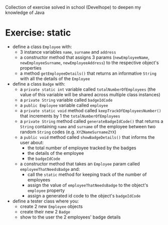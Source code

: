 Collection of exercise solved in school (Develhope) to deepen my knowledge of Java

# Exercise: static
* define a class `Employee` with:
  * 3 instance variables `name`, `surname` and `address`
  * a constructor method that assigns 3 params (`newEmployeeName`, `newEmployeeSurname`, `newEmployeeAddress`) to the respective object's properties
  * a method `getEmployeeDetails()` that returns an informative `String` with all the details of the `Employee`
* define a class `Badge` with:
  * a `private static int` variable called `totalNumberOfEmployees` (the value of this variable will be shared across multiple class instances)
  * a `private String` variable called `badgeIdCode`
  * a `public Employee` variable called `employee`
  * a `private static void` method called `keepTrackOfEmployeesNumber()` that increments by 1 the `totalNumberOfEmployees`
  * a `private String` method called `generateBadgeIdCode()` that returns a `String` containing `name` and `surname` of the employee between two random `String` codes (e.g. `XYZNameSurnameZYX`)
  * a `public void` method called `showBadgeDetails()` that informs the user about:
    * the total number of employee tracked by the badges
    * the details of the employee
    * the `badgeIdCode`
  * a constructor method that takes an `Employee` param called `employeeThatNeedsBadge` and:
    * call the `static` method for keeping track of the number of employees
    * assign the value of `employeeThatNeedsBadge` to the object's `employee` property
    * assign a generated id code to the object's `badgeIdCode`
* define a tester class where you:
  * create 2 new `Employee` objects
  * create their new 2 `Badge`
  * show to the user the 2 employees' badge details
